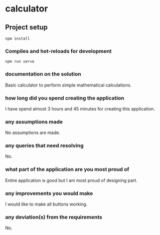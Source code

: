 # calculator

## Project setup
```
npm install
```

### Compiles and hot-reloads for development
```
npm run serve
```


### documentation on the solution
Basic calculator to perform simple mathematical calculations.

### how long did you spend creating the application
I have spend almost 3 hours and 45 minutes for creating this application.

### any assumptions made
No assumptions are made.

### any queries that need resolving
No.

### what part of the application are you most proud of
Entire application is good but I am most proud of designing part.

### any improvements you would make
I would like to make all buttons working.

### any deviation(s) from the requirements
No.

